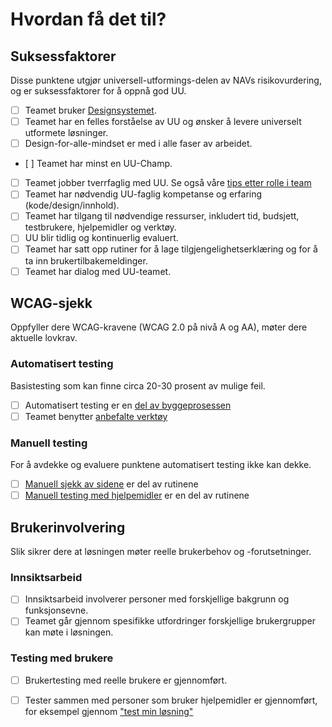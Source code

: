 # Hvordan få det til?

## Suksessfaktorer
Disse punktene utgjør universell-utformings-delen av NAVs risikovurdering, og er suksessfaktorer for å oppnå god UU.

- [ ] Teamet bruker [Designsystemet](https://design.nav.no/).
- [ ] Teamet har en felles forståelse av UU og ønsker å levere universelt utformete løsninger.
- [ ] Design-for-alle-mindset er med i alle faser av arbeidet.
- [ ] Teamet har minst en UU-Champ.
- [ ] Teamet jobber tverrfaglig med UU. Se også våre [tips etter rolle i team]()
- [ ] Teamet har nødvendig UU-faglig kompetanse og erfaring (kode/design/innhold). 
- [ ] Teamet har tilgang til nødvendige ressurser, inkludert tid, budsjett, testbrukere, hjelpemidler og verktøy.
- [ ] UU blir tidlig og kontinuerlig evaluert.
- [ ] Teamet  har satt opp rutiner for å lage tilgjengelighetserklæring og for å ta inn brukertilbakemeldinger.
- [ ] Teamet har dialog med UU-teamet.

## WCAG-sjekk
Oppfyller dere WCAG-kravene (WCAG 2.0 på nivå A og AA), møter dere aktuelle lovkrav. 

### Automatisert testing
Basistesting som kan finne circa 20-30 prosent av mulige feil.

- [ ] Automatisert testing er en [del av byggeprosessen](https://github.com/navikt/uu-testing)
- [ ] Teamet benytter [anbefalte verktøy]()

### Manuell testing
For å avdekke og evaluere punktene automatisert testing ikke kan dekke.

- [ ] [Manuell sjekk av sidene]() er del av rutinene
- [ ] [Manuell testing med hjelpemidler]() er en del av rutinene

## Brukerinvolvering
Slik sikrer dere at løsningen møter reelle brukerbehov og -forutsetninger.

### Innsiktsarbeid

- [ ] Innsiktsarbeid involverer personer med forskjellige bakgrunn og funksjonsevne.
- [ ] Teamet går gjennom spesifikke utfordringer forskjellige brukergrupper kan møte i løsningen.

### Testing med brukere

- [ ] Brukertesting med reelle brukere er gjennomført.
- [ ] Tester sammen med personer som bruker hjelpemidler er gjennomført, for eksempel gjennom ["test min løsning"]()


